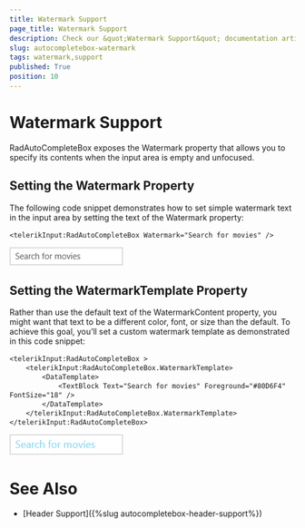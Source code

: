 ```yaml
---
title: Watermark Support
page_title: Watermark Support
description: Check our &quot;Watermark Support&quot; documentation article for RadAutoCompleteBox for UWP control.
slug: autocompletebox-watermark
tags: watermark,support
published: True
position: 10
---
```


# Watermark Support

RadAutoCompleteBox exposes the Watermark property that allows you to specify its contents when the input area is empty and unfocused.

## Setting the Watermark Property

The following code snippet demonstrates how to set simple watermark text in the input area by setting the text of the Watermark property:

	<telerikInput:RadAutoCompleteBox Watermark="Search for movies" />
	
![Rad Auto Complete Box-Watermark Default](images/RadAutoCompleteBox-WatermarkDefault.png)

## Setting the WatermarkTemplate Property

Rather than use the default text of the WatermarkContent property, you might want that text to be a different color, font, or size than the default. To achieve this goal, you’ll set a custom watermark template as demonstrated in this code snippet:

	<telerikInput:RadAutoCompleteBox >
	    <telerikInput:RadAutoCompleteBox.WatermarkTemplate>
	        <DataTemplate>
	            <TextBlock Text="Search for movies" Foreground="#80D6F4" FontSize="18" />
	        </DataTemplate>
	    </telerikInput:RadAutoCompleteBox.WatermarkTemplate>
	</telerikInput:RadAutoCompleteBox>

![Rad Auto Complete Box-Watermark Template](images/RadAutoCompleteBox-WatermarkTemplate.png)

# See Also

 * [Header Support]({%slug autocompletebox-header-support%})
